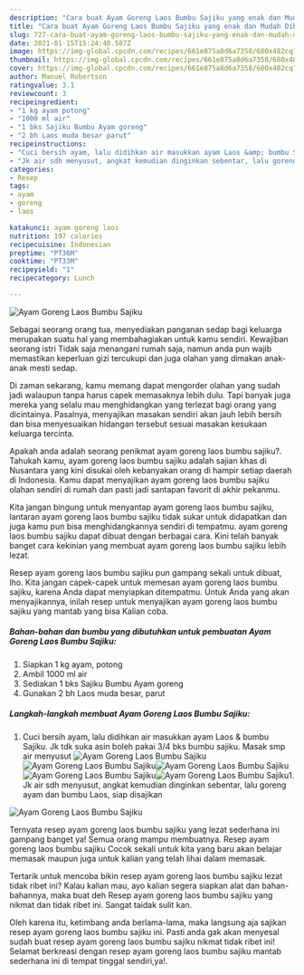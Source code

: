 ```yaml
---
description: "Cara buat Ayam Goreng Laos Bumbu Sajiku yang enak dan Mudah Dibuat"
title: "Cara buat Ayam Goreng Laos Bumbu Sajiku yang enak dan Mudah Dibuat"
slug: 727-cara-buat-ayam-goreng-laos-bumbu-sajiku-yang-enak-dan-mudah-dibuat
date: 2021-01-15T15:24:40.587Z
image: https://img-global.cpcdn.com/recipes/661e875a8d6a7358/680x482cq70/ayam-goreng-laos-bumbu-sajiku-foto-resep-utama.jpg
thumbnail: https://img-global.cpcdn.com/recipes/661e875a8d6a7358/680x482cq70/ayam-goreng-laos-bumbu-sajiku-foto-resep-utama.jpg
cover: https://img-global.cpcdn.com/recipes/661e875a8d6a7358/680x482cq70/ayam-goreng-laos-bumbu-sajiku-foto-resep-utama.jpg
author: Manuel Robertson
ratingvalue: 3.1
reviewcount: 3
recipeingredient:
- "1 kg ayam potong"
- "1000 ml air"
- "1 bks Sajiku Bumbu Ayam goreng"
- "2 bh Laos muda besar parut"
recipeinstructions:
- "Cuci bersih ayam, lalu didihkan air masukkan ayam Laos &amp; bumbu Sajiku. Jk tdk suka asin boleh pakai 3/4 bks bumbu sajiku. Masak smp air menyusut"
- "Jk air sdh menyusut, angkat kemudian dinginkan sebentar, lalu goreng ayam dan bumbu Laos, siap disajikan"
categories:
- Resep
tags:
- ayam
- goreng
- laos

katakunci: ayam goreng laos 
nutrition: 197 calories
recipecuisine: Indonesian
preptime: "PT36M"
cooktime: "PT33M"
recipeyield: "1"
recipecategory: Lunch

---
```



![Ayam Goreng Laos Bumbu Sajiku](https://img-global.cpcdn.com/recipes/661e875a8d6a7358/680x482cq70/ayam-goreng-laos-bumbu-sajiku-foto-resep-utama.jpg)

Sebagai seorang orang tua, menyediakan panganan sedap bagi keluarga merupakan suatu hal yang membahagiakan untuk kamu sendiri. Kewajiban seorang istri Tidak saja menangani rumah saja, namun anda pun wajib memastikan keperluan gizi tercukupi dan juga olahan yang dimakan anak-anak mesti sedap.

Di zaman  sekarang, kamu memang dapat mengorder olahan yang sudah jadi walaupun tanpa harus capek memasaknya lebih dulu. Tapi banyak juga mereka yang selalu mau menghidangkan yang terlezat bagi orang yang dicintainya. Pasalnya, menyajikan masakan sendiri akan jauh lebih bersih dan bisa menyesuaikan hidangan tersebut sesuai masakan kesukaan keluarga tercinta. 



Apakah anda adalah seorang penikmat ayam goreng laos bumbu sajiku?. Tahukah kamu, ayam goreng laos bumbu sajiku adalah sajian khas di Nusantara yang kini disukai oleh kebanyakan orang di hampir setiap daerah di Indonesia. Kamu dapat menyajikan ayam goreng laos bumbu sajiku olahan sendiri di rumah dan pasti jadi santapan favorit di akhir pekanmu.

Kita jangan bingung untuk menyantap ayam goreng laos bumbu sajiku, lantaran ayam goreng laos bumbu sajiku tidak sukar untuk didapatkan dan juga kamu pun bisa menghidangkannya sendiri di tempatmu. ayam goreng laos bumbu sajiku dapat dibuat dengan berbagai cara. Kini telah banyak banget cara kekinian yang membuat ayam goreng laos bumbu sajiku lebih lezat.

Resep ayam goreng laos bumbu sajiku pun gampang sekali untuk dibuat, lho. Kita jangan capek-capek untuk memesan ayam goreng laos bumbu sajiku, karena Anda dapat menyiapkan ditempatmu. Untuk Anda yang akan menyajikannya, inilah resep untuk menyajikan ayam goreng laos bumbu sajiku yang mantab yang bisa Kalian coba.

<!--inarticleads1-->

##### Bahan-bahan dan bumbu yang dibutuhkan untuk pembuatan Ayam Goreng Laos Bumbu Sajiku:

1. Siapkan 1 kg ayam, potong
1. Ambil 1000 ml air
1. Sediakan 1 bks Sajiku Bumbu Ayam goreng
1. Gunakan 2 bh Laos muda besar, parut




<!--inarticleads2-->

##### Langkah-langkah membuat Ayam Goreng Laos Bumbu Sajiku:

1. Cuci bersih ayam, lalu didihkan air masukkan ayam Laos &amp; bumbu Sajiku. Jk tdk suka asin boleh pakai 3/4 bks bumbu sajiku. Masak smp air menyusut
<img src="https://img-global.cpcdn.com/steps/5cf2b57cbb462615/160x128cq70/ayam-goreng-laos-bumbu-sajiku-langkah-memasak-1-foto.jpg" alt="Ayam Goreng Laos Bumbu Sajiku"><img src="//assets-global.cpcdn.com/assets/icons/button_play-2c75c40dde080a61004c1f40b05d8f140eaff45d7e9e6481dc71c63d2e7c4909.png" alt="Ayam Goreng Laos Bumbu Sajiku"><img src="https://img-global.cpcdn.com/steps/aa86cd93e56a2580/160x128cq70/ayam-goreng-laos-bumbu-sajiku-langkah-memasak-1-foto.jpg" alt="Ayam Goreng Laos Bumbu Sajiku"><img src="//assets-global.cpcdn.com/assets/icons/button_play-2c75c40dde080a61004c1f40b05d8f140eaff45d7e9e6481dc71c63d2e7c4909.png" alt="Ayam Goreng Laos Bumbu Sajiku"><img src="https://img-global.cpcdn.com/steps/e9d43afc78700790/160x128cq70/ayam-goreng-laos-bumbu-sajiku-langkah-memasak-1-foto.jpg" alt="Ayam Goreng Laos Bumbu Sajiku">1. Jk air sdh menyusut, angkat kemudian dinginkan sebentar, lalu goreng ayam dan bumbu Laos, siap disajikan
<img src="//assets-global.cpcdn.com/assets/icons/button_play-2c75c40dde080a61004c1f40b05d8f140eaff45d7e9e6481dc71c63d2e7c4909.png" alt="Ayam Goreng Laos Bumbu Sajiku">



Ternyata resep ayam goreng laos bumbu sajiku yang lezat sederhana ini gampang banget ya! Semua orang mampu membuatnya. Resep ayam goreng laos bumbu sajiku Cocok sekali untuk kita yang baru akan belajar memasak maupun juga untuk kalian yang telah lihai dalam memasak.

Tertarik untuk mencoba bikin resep ayam goreng laos bumbu sajiku lezat tidak ribet ini? Kalau kalian mau, ayo kalian segera siapkan alat dan bahan-bahannya, maka buat deh Resep ayam goreng laos bumbu sajiku yang nikmat dan tidak ribet ini. Sangat taidak sulit kan. 

Oleh karena itu, ketimbang anda berlama-lama, maka langsung aja sajikan resep ayam goreng laos bumbu sajiku ini. Pasti anda gak akan menyesal sudah buat resep ayam goreng laos bumbu sajiku nikmat tidak ribet ini! Selamat berkreasi dengan resep ayam goreng laos bumbu sajiku mantab sederhana ini di tempat tinggal sendiri,ya!.

